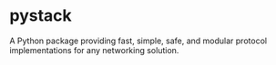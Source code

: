 # pystack
A Python package providing fast, simple, safe, and modular protocol implementations for any networking solution.
